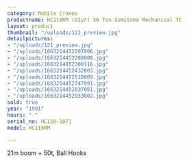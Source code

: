```yaml
---
category: Mobile Cranes
productname: HC118RM (91yr) 50 Ton Sumitomo Mechanical TC
layout: product
thumbnail: "/uploads/121_preview.jpg"
detailpictures:
- "/uploads/121_preview.jpg"
- "/uploads/1663214452207006.jpg"
- "/uploads/1663214452288008.jpg"
- "/uploads/1663214452300116.jpg"
- "/uploads/1663214452432003.jpg"
- "/uploads/1663214452510009.jpg"
- "/uploads/1663214452747991.jpg"
- "/uploads/1663214452837001.jpg"
- "/uploads/1663214452933002.jpg"
sold: true
year: "1991"
hours: "-"
serial_no: HC118-1071
model: HC118RM

---
```

21m boom + 50t, Ball Hooks